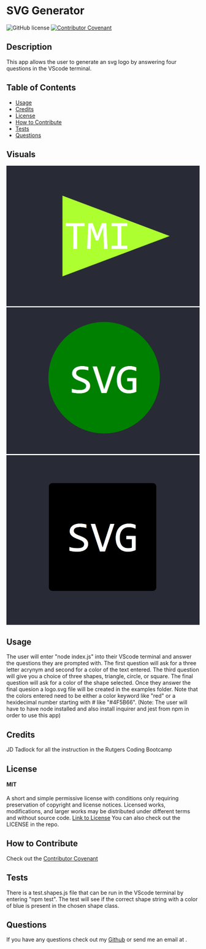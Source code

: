 # SVG Generator

![GitHub license](https://img.shields.io/badge/License-MIT-yellow.svg)
[![Contributor Covenant](https://img.shields.io/badge/Contributor%20Covenant-2.1-4baaaa.svg)](code_of_conduct.md)

## Description
This app allows the user to generate an svg logo by answering four questions in the VScode terminal.

## Table of Contents
- [Usage](#usage)
- [Credits](#credits)
- [License](#license)
- [How to Contribute](#how-to-contribute)
- [Tests](#tests)
- [Questions](#questions)

## Visuals

<img src="./images/triangle_svg.png"/>

<img src="./images/circle_svg.png"/>

<img src="./images/square_svg.png"/>

## Usage 
The user will enter "node index.js" into their VScode terminal and answer the questions they are prompted with. The first question will ask for a three letter acrynym and second for a color of the text entered. The third question will give you a choice of three shapes, triangle, circle, or square. The final question will ask for a color of the shape selected. Once they answer the final quesion a logo.svg file will be created in the examples folder. Note that the colors entered need to be either a color keyword like "red" or a hexidecimal number starting with # like "#4F5B66".
(Note: The user will have to have node installed and also install inquirer and jest from npm in order to use this app)

## Credits
JD Tadlock for all the instruction in the Rutgers Coding Bootcamp

## License
#### MIT
A short and simple permissive license with conditions only requiring preservation of copyright and license notices. Licensed works, modifications, and larger works may be distributed under different terms and without source code.
[Link to License](https://opensource.org/license/MIT)
You can also check out the LICENSE in the repo.

## How to Contribute
Check out the [Contributor Covenant](https://www.contributor-covenant.org/version/2/1/code_of_conduct/code_of_conduct.md)

## Tests
There is a test.shapes.js file that can be run in the VScode terminal by entering "npm test". The test will see if the correct shape string with a color of blue is present in the chosen shape class.

## Questions
If you have any questions check out my [Github](https://github.com/TIrwin19) or send me an email at .
